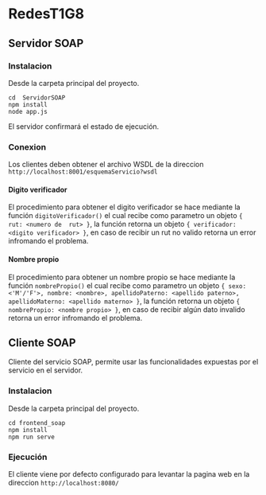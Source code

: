 # RedesT1G8

## Servidor SOAP
### Instalacion
Desde la carpeta principal del proyecto.
```
cd  ServidorSOAP
npm install
node app.js
```
El servidor confirmará el estado de ejecución.
### Conexion
Los clientes deben obtener el archivo WSDL de la direccion `http://localhost:8001/esquemaServicio?wsdl`
#### Digito verificador
El procedimiento para obtener el digito verificador se hace mediante la función `digitoVerificador()` el cual recibe como parametro un objeto `{ rut: <numero de  rut> }`, la función retorna un objeto `{ verificador: <digito verificador> }`, en caso de recibir un rut no valido retorna un error infromando el problema.
#### Nombre propio
El procedimiento para obtener un nombre propio se hace mediante la función `nombrePropio()` el cual recibe como parametro un objeto `{ sexo: <'M'/'F'>, nombre: <nombre>, apellidoPaterno: <apellido paterno>, apellidoMaterno: <apellido materno> }`, la función retorna un objeto `{ nombrePropio: <nombre propio> }`, en caso de recibir algún dato invalido retorna un error infromando el problema.
## Cliente SOAP
Cliente del servicio SOAP, permite usar las funcionalidades expuestas por el servicio en el servidor.
### Instalacion
Desde la carpeta principal del proyecto.
```
cd frontend_soap
npm install
npm run serve
```
### Ejecución
El cliente viene por defecto configurado para levantar la pagina web en la direccion `http://localhost:8080/ `
